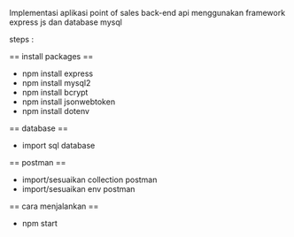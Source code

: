 Implementasi aplikasi point of sales back-end api menggunakan framework express js dan database mysql

steps :
 
 == install packages ==
 - npm install express
 - npm install mysql2
 - npm install bcrypt
 - npm install jsonwebtoken
 - npm install dotenv

== database ==
- import sql database

== postman ==
- import/sesuaikan collection postman
- import/sesuaikan env postman

== cara menjalankan ==
- npm start
